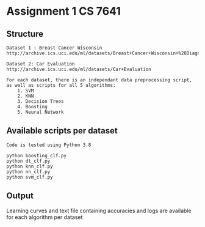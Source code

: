 # Assignment 1 CS 7641

## Structure
    Dataset 1 : Breast Cancer Wisconsin http://archive.ics.uci.edu/ml/datasets/Breast+Cancer+Wisconsin+%28Diagnostic%29

    Dataset 2: Car Evaluation http://archive.ics.uci.edu/ml/datasets/Car+Evaluation

    For each dataset, there is an independant data preprocessing script, as well as scripts for all 5 algorithms:
        1. SVM
        2. KNN
        3. Decision Trees
        4. Boosting
        5. Neural Network

## Available scripts per dataset

```
Code is tested using Python 3.8

python boosting_clf.py
python dt_clf.py
python knn_clf.py
python nn_clf.py
python svm_clf.py
```

## Output
Learning curves and text file containing accuracies and logs are available for each algorithm per dataset 
